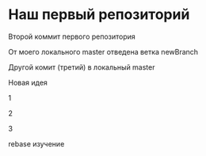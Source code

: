 # Наш первый репозиторий

Второй коммит первого репозитория  

От моего локального master отведена ветка newBranch

Другой комит (третий) в локальный master

Новая идея

1

2

3



rebase изучение